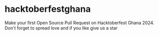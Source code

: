# hacktoberfestghana
Make your first Open Source Pull Request on Hacktoberfest Ghana 2024. Don't forget to spread love and if you like give us a star
